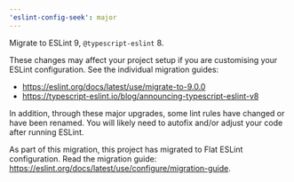 ```yaml
---
'eslint-config-seek': major
---
```


Migrate to ESLint 9, `@typescript-eslint` 8.

These changes may affect your project setup if you are customising your ESLint configuration. See the individual migration guides:

- https://eslint.org/docs/latest/use/migrate-to-9.0.0
- https://typescript-eslint.io/blog/announcing-typescript-eslint-v8


In addition, through these major upgrades, some lint rules have changed or have been renamed. You will likely need to autofix and/or adjust your code after running ESLint. 

As part of this migration, this project has migrated to Flat ESLint configuration. Read the migration guide: https://eslint.org/docs/latest/use/configure/migration-guide. 
